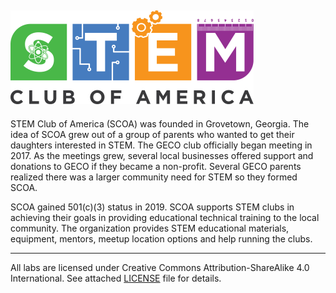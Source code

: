 ![SCOA](https://github.com/stem-club-of-america/SCOA/blob/master/images/SCOA_Logo_Small.png)
---
STEM Club of America (SCOA) was founded in Grovetown, Georgia. The idea of SCOA grew out of a group of parents who wanted to get their daughters interested in STEM. The GECO club officially began meeting in 2017. As the meetings grew, several local businesses offered support and donations to GECO if they became a non-profit. Several GECO parents realized there was a larger community need for STEM so they formed SCOA.

SCOA gained 501(c)(3) status in 2019. SCOA supports STEM clubs in achieving their goals in providing educational technical training to the local community. The organization provides STEM educational materials, equipment, mentors, meetup location options and help running the clubs.

---
All labs are licensed under Creative Commons Attribution-ShareAlike 4.0 International.  See attached [LICENSE](./LICENSE) file for details.
